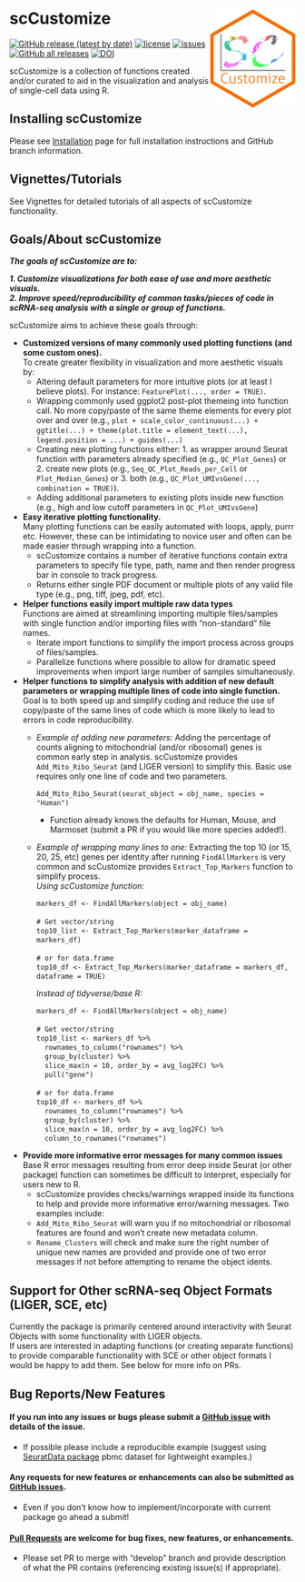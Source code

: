 
<style>
p.caption {
  font-size: 0.8em;
}
</style>

# scCustomize <img src="man/figures/scCustomize_Logo.svg" align="right" width="150"/>

[![GitHub release (latest by
date)](https://img.shields.io/github/v/release/samuel-marsh/scCustomize?style=flat-square)](https://github.com/samuel-marsh/scCustomize/releases)
[![license](https://img.shields.io/github/license/samuel-marsh/scCustomize?style=flat-square)](https://github.com/samuel-marsh/scCustomize/blob/master/LICENSE)
[![issues](https://img.shields.io/github/issues/samuel-marsh/scCustomize?style=flat-square)](https://github.com/samuel-marsh/scCustomize/issues)
[![GitHub all
releases](https://img.shields.io/github/downloads/samuel-marsh/scCustomize/total?style=flat-square)](https://github.com/samuel-marsh/scCustomize)
[![DOI](https://zenodo.org/badge/411807769.svg)](https://zenodo.org/badge/latestdoi/411807769)

scCustomize is a collection of functions created and/or curated to aid
in the visualization and analysis of single-cell data using R.

## Installing scCustomize

Please see
[Installation](https://samuel-marsh.github.io/scCustomize/articles/Installation.html)
page for full installation instructions and GitHub branch information.

## Vignettes/Tutorials

See Vignettes for detailed tutorials of all aspects of scCustomize
functionality.

## Goals/About scCustomize

***The goals of scCustomize are to:***

***1. Customize visualizations for both ease of use and more aesthetic
visuals.***  
***2. Improve speed/reproducibility of common tasks/pieces of code in
scRNA-seq analysis with a single or group of functions.***

scCustomize aims to achieve these goals through:

-   **Customized versions of many commonly used plotting functions (and
    some custom ones).**  
    To create greater flexibility in visualization and more aesthetic
    visuals by:
    -   Altering default parameters for more intuitive plots (or at
        least I believe plots). For instance:
        `FeaturePlot(..., order = TRUE)`.  
    -   Wrapping commonly used ggplot2 post-plot themeing into function
        call. No more copy/paste of the same theme elements for every
        plot over and over (e.g.,
        `plot + scale_color_continuous(...) + ggtitle(...) + theme(plot.title = element_text(...), legend.position = ...) + guides(...)`  
    -   Creating new plotting functions either: 1. as wrapper around
        Seurat function with parameters already specified (e.g.,
        `QC_Plot_Genes`) or 2. create new plots (e.g.,
        `Seq_QC_Plot_Reads_per_Cell` or `Plot_Median_Genes`) or 3. both
        (e.g., `QC_Plot_UMIvsGene(..., combination = TRUE)`).  
    -   Adding additional parameters to existing plots inside new
        function (e.g., high and low cutoff parameters in
        `QC_Plot_UMIvsGene`)
-   **Easy iterative plotting functionality.**  
    Many plotting functions can be easily automated with loops, apply,
    purrr etc. However, these can be intimidating to novice user and
    often can be made easier through wrapping into a function.
    -   scCustomize contains a number of iterative functions contain
        extra parameters to specify file type, path, name and then
        render progress bar in console to track progress.
    -   Returns either single PDF document or multiple plots of any
        valid file type (e.g., png, tiff, jpeg, pdf, etc).
-   **Helper functions easily import multiple raw data types**  
    Functions are aimed at streamlining importing multiple files/samples
    with single function and/or importing files with “non-standard” file
    names.
    -   Iterate import functions to simplify the import process across
        groups of files/samples.
    -   Parallelize functions where possible to allow for dramatic speed
        improvements when import large number of samples simultaneously.
-   **Helper functions to simplify analysis with addition of new default
    parameters or wrapping multiple lines of code into single
    function.**  
    Goal is to both speed up and simplify coding and reduce the use of
    copy/paste of the same lines of code which is more likely to lead to
    errors in code reproducibility.
    -   *Example of adding new parameters:* Adding the percentage of
        counts aligning to mitochondrial (and/or ribosomal) genes is
        common early step in analysis. scCustomize provides
        `Add_Mito_Ribo_Seurat` (and LIGER version) to simplify this.
        Basic use requires only one line of code and two parameters.

            Add_Mito_Ribo_Seurat(seurat_object = obj_name, species = "Human") 

        -   Function already knows the defaults for Human, Mouse, and
            Marmoset (submit a PR if you would like more species
            added!).  

    -   *Example of wrapping many lines to one:* Extracting the top 10
        (or 15, 20, 25, etc) genes per identity after running
        `FindAllMarkers` is very common and scCustomize provides
        `Extract_Top_Markers` function to simplify process.  
        *Using scCustomize function:*

            markers_df <- FindAllMarkers(object = obj_name)

            # Get vector/string
            top10_list <- Extract_Top_Markers(marker_dataframe = markers_df)

            # or for data.frame
            top10_df <- Extract_Top_Markers(marker_dataframe = markers_df, dataframe = TRUE)

        *Instead of tidyverse/base R:*

            markers_df <- FindAllMarkers(object = obj_name)

            # Get vector/string
            top10_list <- markers_df %>%
              rownames_to_column("rownames") %>%
              group_by(cluster) %>%
              slice_max(n = 10, order_by = avg_log2FC) %>%
              pull("gene")

            # or for data.frame
            top10_df <- markers_df %>%
              rownames_to_column("rownames") %>%
              group_by(cluster) %>%
              slice_max(n = 10, order_by = avg_log2FC) %>%
              column_to_rownames("rownames")
-   **Provide more informative error messages for many common issues**  
    Base R error messages resulting from error deep inside Seurat (or
    other package) function can sometimes be difficult to interpret,
    especially for users new to R.
    -   scCustomize provides checks/warnings wrapped inside its
        functions to help and provide more informative error/warning
        messages. Two examples include:  
    -   `Add_Mito_Ribo_Seurat` will warn you if no mitochondrial or
        ribosomal features are found and won’t create new metadata
        column.  
    -   `Rename_Clusters` will check and make sure the right number of
        unique new names are provided and provide one of two error
        messages if not before attempting to rename the object idents.

## Support for Other scRNA-seq Object Formats (LIGER, SCE, etc)

Currently the package is primarily centered around interactivity with
Seurat Objects with some functionality with LIGER objects.  
If users are interested in adapting functions (or creating separate
functions) to provide comparable functionality with SCE or other object
formats I would be happy to add them. See below for more info on PRs.

## Bug Reports/New Features

#### If you run into any issues or bugs please submit a [GitHub issue](https://github.com/samuel-marsh/scCustomize/issues) with details of the issue.

-   If possible please include a reproducible example (suggest using
    [SeuratData package](https://github.com/satijalab/seurat-data) pbmc
    dataset for lightweight examples.)

#### Any requests for new features or enhancements can also be submitted as [GitHub issues](https://github.com/samuel-marsh/scCustomize/issues).

-   Even if you don’t know how to implement/incorporate with current
    package go ahead a submit!

#### [Pull Requests](https://github.com/samuel-marsh/scCustomize/pulls) are welcome for bug fixes, new features, or enhancements.

-   Please set PR to merge with “develop” branch and provide description
    of what the PR contains (referencing existing issue(s) if
    appropriate).
